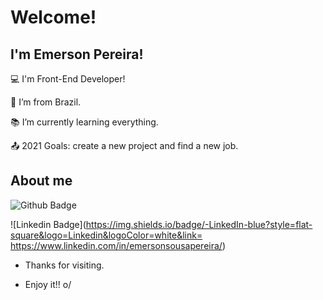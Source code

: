 # Welcome!

 

## I'm Emerson Pereira!

 

:computer: I'm Front-End Developer!

:house_with_garden: I’m from Brazil.

:books: I’m currently learning everything.

:outbox_tray: 2021 Goals: create a new project and find a new job.

 

## About me

![Github Badge](https://img.shields.io/badge/-Github-000?style=flat-square&logo=Github&logoColor=white&link=https://github.com/EmersonSPereira/)

![Linkedin Badge](https://img.shields.io/badge/-LinkedIn-blue?style=flat-square&logo=Linkedin&logoColor=white&link= https://www.linkedin.com/in/emersonsousapereira/)



- Thanks for visiting.

- Enjoy it!! o/
